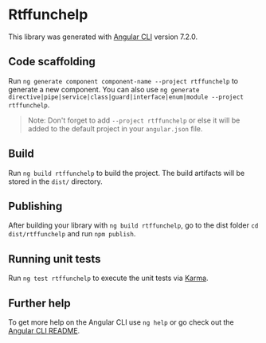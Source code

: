 # Rtffunchelp

This library was generated with [Angular CLI](https://github.com/angular/angular-cli) version 7.2.0.

## Code scaffolding

Run `ng generate component component-name --project rtffunchelp` to generate a new component. You can also use `ng generate directive|pipe|service|class|guard|interface|enum|module --project rtffunchelp`.
> Note: Don't forget to add `--project rtffunchelp` or else it will be added to the default project in your `angular.json` file. 

## Build

Run `ng build rtffunchelp` to build the project. The build artifacts will be stored in the `dist/` directory.

## Publishing

After building your library with `ng build rtffunchelp`, go to the dist folder `cd dist/rtffunchelp` and run `npm publish`.

## Running unit tests

Run `ng test rtffunchelp` to execute the unit tests via [Karma](https://karma-runner.github.io).

## Further help

To get more help on the Angular CLI use `ng help` or go check out the [Angular CLI README](https://github.com/angular/angular-cli/blob/master/README.md).
